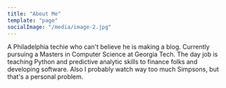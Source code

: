 ```yaml
---
title: "About Me"
template: "page"
socialImage: "/media/image-2.jpg"
---
```


A Philadelphia techie who can't believe he is making a blog.  Currently pursuing a Masters in Computer Science at Georgia Tech.  The day job is teaching Python and predictive analytic skills to finance folks and developing software.  Also I probably watch way too much Simpsons, but that's a personal problem.


